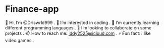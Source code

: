 # Finance-app
👋 Hi, I’m @Driswrld999 .
👀 I’m interested in coding .
🌱 I’m currently learning different programming languages .
💞️ I’m looking to collaborate on some projects . 
📫 How to reach me: iddy2525@icloud.com . 
⚡ Fun fact: i like video games .